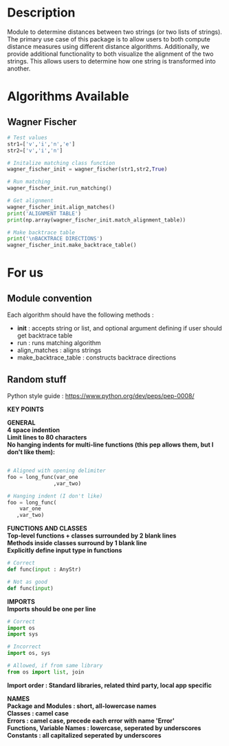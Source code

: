 # Description

Module to determine distances between two strings (or two lists of strings). The primary use case of this package is to allow users to both compute distance measures using different distance algorithms. Additionally, we provide additional functionality to both visualize the alignment of the two strings. This allows users to determine how one string is transformed into another.

# Algorithms Available

## Wagner Fischer

```python
# Test values
str1=['v','i','n','e']
str2=['v','i','n']

# Initalize matching class function
wagner_fischer_init = wagner_fischer(str1,str2,True)

# Run matching 
wagner_fischer_init.run_matching()

# Get alignment 
wagner_fischer_init.align_matches()
print('ALIGNMENT TABLE')
print(np.array(wagner_fischer_init.match_alignment_table))

# Make backtrace table 
print('\nBACKTRACE DIRECTIONS')
wagner_fischer_init.make_backtrace_table()
```

# For us

## Module convention 

Each algorithm should have the following methods :

* __init__ : accepts string or list, and optional argument defining if user should get backtrace table
* run : runs matching algorithm
* align_matches : aligns strings 
* make_backtrace_table : constructs backtrace directions 

## Random stuff

Python style guide : https://www.python.org/dev/peps/pep-0008/

__KEY POINTS__

__GENERAL__    
__4 space indention__    
__Limit lines to 80 characters__   
__No hanging indents for multi-line functions (this pep allows them, but I don't like them):__

```python

# Aligned with opening delimiter
foo = long_func(var_one
               ,var_two)

# Hanging indent (I don't like)
foo = long_func(
    var_one
   ,var_two)
```

__FUNCTIONS AND CLASSES__   
__Top-level functions + classes surrounded by 2 blank lines__  
__Methods inside classes surround by 1 blank line__   
__Explicitly define input type in functions__  

```python
# Correct
def func(input : AnyStr)

# Not as good
def func(input)
```

__IMPORTS__   
__Imports should be one per line__  

``` python
# Correct
import os
import sys

# Incorrect
import os, sys

# Allowed, if from same library
from os import list, join
``` 
__Import order : Standard libraries, related third party, local app specific__  


__NAMES__  
__Package and Modules : short, all-lowercase names__   
__Classes : camel case__     
__Errors : camel case, precede each error with name 'Error'__     
__Functions, Variable Names : lowercase, seperated by underscores__   
__Constants : all capitalized seperated by underscores__   

